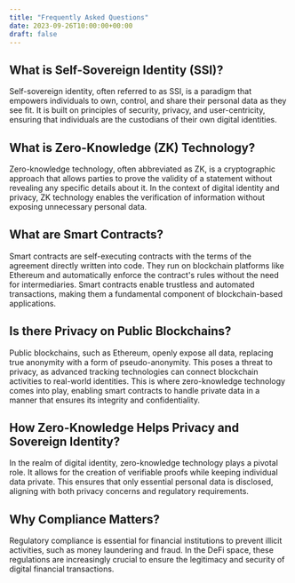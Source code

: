 ```yaml
---
title: "Frequently Asked Questions"
date: 2023-09-26T10:00:00+00:00
draft: false
---
```


## What is Self-Sovereign Identity (SSI)?

Self-sovereign identity, often referred to as SSI, is a paradigm that empowers individuals to own, control, and share their personal data as they see fit.
It is built on principles of security, privacy, and user-centricity, ensuring that individuals are the custodians of their own digital identities.

## What is Zero-Knowledge (ZK) Technology?

Zero-knowledge technology, often abbreviated as ZK, is a cryptographic approach that allows parties to prove the validity of a statement without revealing any specific details about it.
In the context of digital identity and privacy, ZK technology enables the verification of information without exposing unnecessary personal data.

## What are Smart Contracts?

Smart contracts are self-executing contracts with the terms of the agreement directly written into code.
They run on blockchain platforms like Ethereum and automatically enforce the contract's rules without the need for intermediaries.
Smart contracts enable trustless and automated transactions, making them a fundamental component of blockchain-based applications.

## Is there Privacy on Public Blockchains?

Public blockchains, such as Ethereum, openly expose all data, replacing true anonymity with a form of pseudo-anonymity.
This poses a threat to privacy, as advanced tracking technologies can connect blockchain activities to real-world identities.
This is where zero-knowledge technology comes into play, enabling smart contracts to handle private data in a manner that ensures its integrity and confidentiality.

## How Zero-Knowledge Helps Privacy and Sovereign Identity?

In the realm of digital identity, zero-knowledge technology plays a pivotal role. It allows for the creation of verifiable proofs while keeping individual data private.
This ensures that only essential personal data is disclosed, aligning with both privacy concerns and regulatory requirements.

## Why Compliance Matters?

Regulatory compliance is essential for financial institutions to prevent illicit activities, such as money laundering and fraud.
In the DeFi space, these regulations are increasingly crucial to ensure the legitimacy and security of digital financial transactions.
